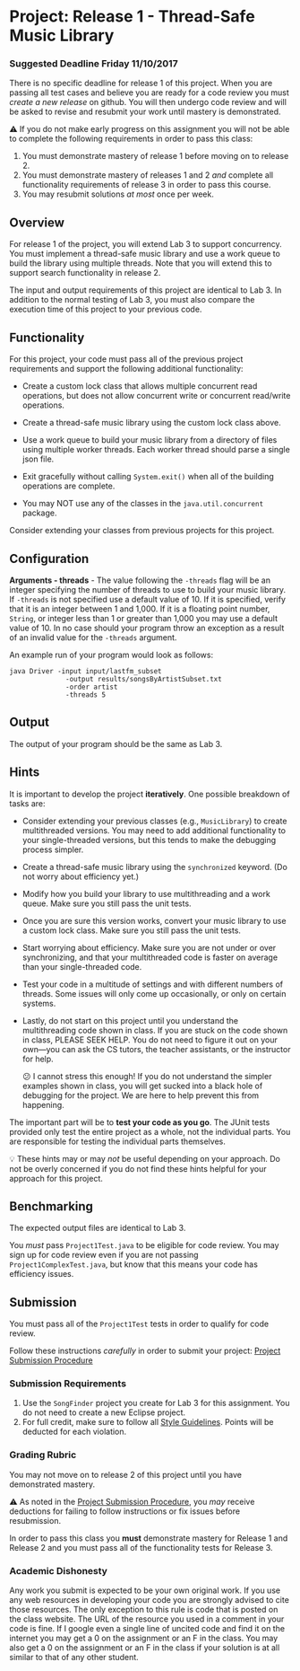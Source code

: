 Project: Release 1 - Thread-Safe Music Library
==============================================

### Suggested Deadline Friday 11/10/2017

There is no specific deadline for release 1 of this project. When you are passing all test cases and believe you are ready for a code review you must *create a new release* on github. You will then undergo code review and will be asked to revise and resubmit your work until mastery is demonstrated. 

:warning: If you do not make early progress on this assignment you will not be able to complete the following requirements in order to pass this class:

1. You must demonstrate mastery of release 1 before moving on to release 2.
2. You must demonstrate mastery of releases 1 and 2 *and* complete all functionality requirements of release 3 in order to pass this course.
3. You may resubmit solutions *at most* once per week. 

## Overview ##

For release 1 of the project, you will extend Lab 3 to support concurrency. You must implement a thread-safe music library and use a work queue to build the library using multiple threads. Note that you will extend this to support search functionality in release 2.

The input and output requirements of this project are identical to Lab 3. In addition to the normal testing of Lab 3, you must also compare the execution time of this project to your previous code.

## Functionality ##

For this project, your code must pass all of the previous project requirements and support the following additional functionality:

- Create a custom lock class that allows multiple concurrent read operations, but does not allow concurrent write or concurrent read/write operations.

- Create a thread-safe music library using the custom lock class above.

- Use a work queue to build your music library from a directory of files using multiple worker threads. Each worker thread should parse a single json file.

- Exit gracefully without calling `System.exit()` when all of the building operations are complete.

- You may NOT use any of the classes in the `java.util.concurrent` package.

Consider extending your classes from previous projects for this project.

## Configuration ##

**Arguments - threads** - The value following the `-threads` flag will be an integer specifying the number of threads to use to build your music library. If `-threads` is not specified use a default value of 10. If it is specified, verify that it is an integer between 1 and 1,000. If it is a floating point number, `String`, or integer less than 1 or greater than 1,000 you may use a default value of 10. In no case should your program throw an exception as a result of an invalid value for the `-threads` argument.

An example run of your program would look as follows:

```
java Driver -input input/lastfm_subset
			  -output results/songsByArtistSubset.txt 
			  -order artist 
			  -threads 5
```			

## Output ##

The output of your program should be the same as Lab 3. 

## Hints ##

It is important to develop the project **iteratively**. One possible breakdown of tasks are:

- Consider extending your previous classes (e.g., `MusicLibrary`) to create multithreaded versions. You may need to add additional functionality to your single-threaded versions, but this tends to make the debugging process simpler.

- Create a thread-safe music library using the `synchronized` keyword. (Do not worry about efficiency yet.)

- Modify how you build your library to use multithreading and a work queue. Make sure you still pass the unit tests.

- Once you are sure this version works, convert your music library to use a custom lock class. Make sure you still pass the unit tests.

- Start worrying about efficiency. Make sure you are not under or over synchronizing, and that your multithreaded code is faster on average than your single-threaded code.

- Test your code in a multitude of settings and with different numbers of threads. Some issues will only come up occasionally, or only on certain systems.

- Lastly, do not start on this project until you understand the multithreading code shown in class. If you are stuck on the code shown in class, PLEASE SEEK HELP. You do not need to figure it out on your own—you can ask the CS tutors, the teacher assistants, or the instructor for help.

  :confused: I cannot stress this enough! If you do not understand the simpler examples shown in class, you will get sucked into a black hole of debugging for the project. We are here to help prevent this from happening.

The important part will be to **test your code as you go**. The JUnit tests provided only test the entire project as a whole, not the individual parts. You are responsible for testing the individual parts themselves.

:bulb: These hints may or may _not_ be useful depending on your approach. Do not be overly concerned if you do not find these hints helpful for your approach for this project.

## Benchmarking ##

The expected output files are identical to Lab 3.

You _must_ pass `Project1Test.java` to be eligible for code review. You may sign up for code review even if you are not passing `Project1ComplexTest.java`, but know that this means your code has efficiency issues.

## Submission ##
You must pass all of the `Project1Test` tests in order to qualify for code review.

Follow these instructions *carefully* in order to submit your project: [Project Submission Procedure](https://github.com/CS514-F17/notes/blob/master/Admin/projectsubmission.md)

### Submission Requirements

1. Use the `SongFinder` project you create for Lab 3 for this assignment. You do not need to create a new Eclipse project.
2. For full credit, make sure to follow all [Style Guidelines](https://github.com/CS514-F17/notes/blob/master/Admin/style.md). Points will be deducted for each violation.


### Grading Rubric

You may not move on to release 2 of this project until you have demonstrated mastery. 

:warning: As noted in the [Project Submission Procedure](https://github.com/CS514-F17/notes/blob/master/Admin/projectsubmission.md), you *may* receive deductions for failing to follow instructions or fix issues before resubmission.

In order to pass this class you **must** demonstrate mastery for Release 1 and Release 2 and you must pass all of the functionality tests for Release 3.


### Academic Dishonesty

Any work you submit is expected to be your own original work. If you use any web resources in developing your code you are strongly advised to cite those resources. The only exception to this rule is code that is posted on the class website. The URL of the resource you used in a comment in your code is fine. If I google even a single line of uncited code and find it on the internet you may get a 0 on the assignment or an F in the class. You may also get a 0 on the assignment or an F in the class if your solution is at all similar to that of any other student.
